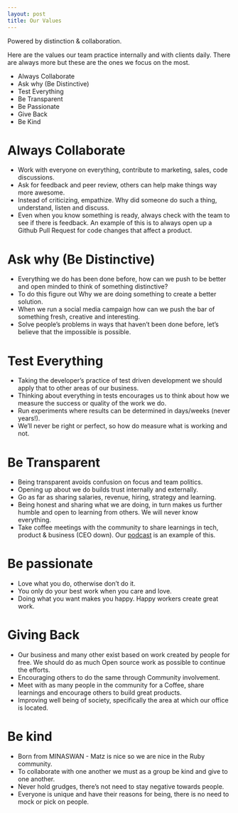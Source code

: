 ```yaml
---
layout: post
title: Our Values
---
```


Powered by distinction & collaboration.

Here are the values our team practice internally and with clients daily. There are always more but
these are the ones we focus on the most.

- Always Collaborate
- Ask why (Be Distinctive)
- Test Everything
- Be Transparent
- Be Passionate
- Give Back
- Be Kind

# Always Collaborate
- Work with everyone on everything, contribute to marketing, sales, code discussions.
- Ask for feedback and peer review, others can help make things way more awesome.
- Instead of criticizing, empathize. Why did someone do such a thing, understand, listen and discuss.
- Even when you know something is ready, always check with the team to see if there is feedback. An example of this is to always open up a Github Pull Request for code changes that affect a product.

# Ask why (Be Distinctive)

- Everything we do has been done before, how can we push to be better and open minded to think of something distinctive?
- To do this figure out Why we are doing something to create a better solution.
- When we run a social media campaign how can we push the bar of something fresh, creative and interesting.
- Solve people’s problems in ways that haven’t been done before, let’s believe that the impossible is possible.

# Test Everything

- Taking the developer’s practice of test driven development we should apply that to other areas of our business.
- Thinking about everything in tests encourages us to think about how we measure the success or quality of the work we do.
- Run experiments where results can be determined in days/weeks (never years!).
- We’ll never be right or perfect, so how do measure what is working and not.

# Be Transparent

- Being transparent avoids confusion on focus and team politics.
- Opening up about we do builds trust internally and externally.
- Go as far as sharing salaries, revenue, hiring, strategy and learning.
- Being honest and sharing what we are doing, in turn makes us further humble and open to learning from others. We will never know everything.
- Take coffee meetings with the community to share learnings in tech, product & business (CEO down). Our [podcast](/show/) is an example of this.

# Be passionate

- Love what you do, otherwise don’t do it.
- You only do your best work when you care and love.
- Doing what you want makes you happy. Happy workers create great work.

# Giving Back

- Our business and many other exist based on work created by people for free. We should do as much Open source work as possible to continue the efforts.
- Encouraging others to do the same through Community involvement.
- Meet with as many people in the community for a Coffee, share learnings and encourage others to build great products.
- Improving well being of society, specifically the area at which our office is located.

# Be kind

- Born from MINASWAN - Matz is nice so we are nice in the Ruby community.
- To collaborate with one another we must as a group be kind and give to one another.
- Never hold grudges, there’s not need to stay negative towards people.
- Everyone is unique and have their reasons for being, there is no need to mock or pick on people.
